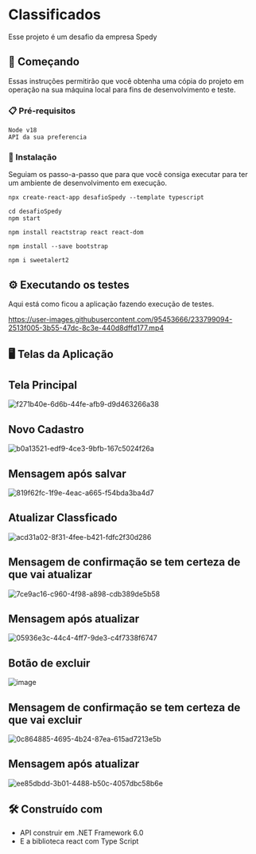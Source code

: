 # Classificados

Esse projeto é um desafio da empresa Spedy 

## 🚀 Começando

Essas instruções permitirão que você obtenha uma cópia do projeto em operação na sua máquina local para fins de desenvolvimento e teste.

### 📋 Pré-requisitos
```
Node v18
API da sua preferencia
```

### 🔧 Instalação

Seguiam os passo-a-passo que para que você consiga executar para ter um ambiente de desenvolvimento em execução.



```
npx create-react-app desafioSpedy --template typescript

cd desafioSpedy
npm start

npm install reactstrap react react-dom

npm install --save bootstrap

npm i sweetalert2

```
## ⚙️ Executando os testes

Aqui está como ficou a aplicação fazendo execução de testes.

https://user-images.githubusercontent.com/95453666/233799094-2513f005-3b55-47dc-8c3e-440d8dffd177.mp4



## 🖥 Telas da Aplicação 

## Tela Principal

![f271b40e-6d6b-44fe-afb9-d9d463266a38](https://user-images.githubusercontent.com/95453666/233798474-5119c378-3475-45a8-a36a-d3936452fd4c.jpg)


## Novo Cadastro


![b0a13521-edf9-4ce3-9bfb-167c5024f26a](https://user-images.githubusercontent.com/95453666/233798515-cd517ccc-d6ea-4f0a-bede-8129701cab0b.jpg)


## Mensagem após salvar

![819f62fc-1f9e-4eac-a665-f54bda3ba4d7](https://user-images.githubusercontent.com/95453666/233798540-a9bb6b1a-a77d-4210-ae37-f8abed1ded57.jpg)


## Atualizar Classficado


![acd31a02-8f31-4fee-b421-fdfc2f30d286](https://user-images.githubusercontent.com/95453666/233798566-df651339-bfcb-434d-92f8-6325d928af19.jpg)


## Mensagem de confirmação se tem certeza de que vai atualizar


![7ce9ac16-c960-4f98-a898-cdb389de5b58](https://user-images.githubusercontent.com/95453666/233798575-d3b0c8e9-7d8e-48de-b839-ae43a49c3e9f.jpg)


## Mensagem após atualizar


![05936e3c-44c4-4ff7-9de3-c4f7338f6747](https://user-images.githubusercontent.com/95453666/233798670-8efcb9ac-ab22-4b54-8010-8360b2d90628.jpg)


## Botão de excluir

![image](https://user-images.githubusercontent.com/95453666/233798745-85f297bf-b9e2-469e-9c44-81b6997a8347.png)



## Mensagem de confirmação se tem certeza de que vai excluir


![0c864885-4695-4b24-87ea-615ad7213e5b](https://user-images.githubusercontent.com/95453666/233798806-7392f89a-0f3f-49e6-9bc6-ce78230d29b1.jpg)


## Mensagem após atualizar


![ee85dbdd-3b01-4488-b50c-4057dbc58b6e](https://user-images.githubusercontent.com/95453666/233798829-54d94f0a-5c6b-4050-9404-c3932d9aaf49.jpg)


## 🛠️ Construído com

* API construir em .NET Framework 6.0
* E a biblioteca react com Type Script
